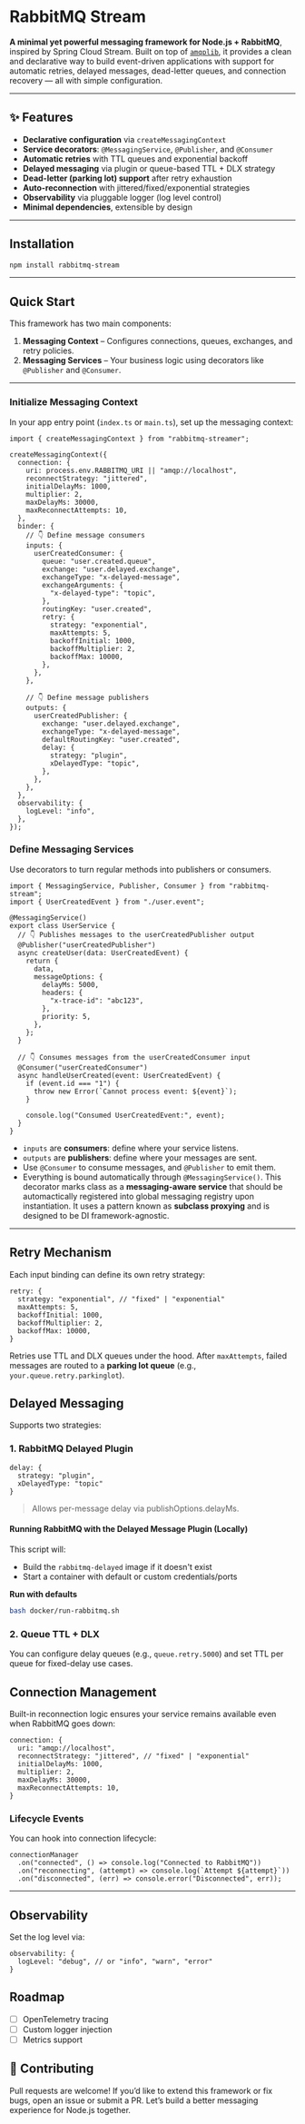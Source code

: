 # RabbitMQ Stream

**A minimal yet powerful messaging framework for Node.js + RabbitMQ**, inspired by Spring Cloud Stream. Built on top of [`amqplib`](https://www.npmjs.com/package/amqplib), it provides a clean and declarative way to build event-driven applications with support for automatic retries, delayed messages, dead-letter queues, and connection recovery — all with simple configuration.

---

## ✨ Features

- **Declarative configuration** via `createMessagingContext`
- **Service decorators**: `@MessagingService`, `@Publisher`, and `@Consumer`
- **Automatic retries** with TTL queues and exponential backoff
- **Delayed messaging** via plugin or queue-based TTL + DLX strategy
- **Dead-letter (parking lot) support** after retry exhaustion
- **Auto-reconnection** with jittered/fixed/exponential strategies
- **Observability** via pluggable logger (log level control)
- **Minimal dependencies**, extensible by design

---

## Installation

```bash
npm install rabbitmq-stream
```

---

## Quick Start

This framework has two main components:

1. **Messaging Context** – Configures connections, queues, exchanges, and retry policies.
2. **Messaging Services** – Your business logic using decorators like `@Publisher` and `@Consumer`.

---

### Initialize Messaging Context

In your app entry point (`index.ts` or `main.ts`), set up the messaging context:

```tsx
import { createMessagingContext } from "rabbitmq-streamer";

createMessagingContext({
  connection: {
    uri: process.env.RABBITMQ_URI || "amqp://localhost",
    reconnectStrategy: "jittered",
    initialDelayMs: 1000,
    multiplier: 2,
    maxDelayMs: 30000,
    maxReconnectAttempts: 10,
  },
  binder: {
    // 👇 Define message consumers
    inputs: {
      userCreatedConsumer: {
        queue: "user.created.queue",
        exchange: "user.delayed.exchange",
        exchangeType: "x-delayed-message",
        exchangeArguments: {
          "x-delayed-type": "topic",
        },
        routingKey: "user.created",
        retry: {
          strategy: "exponential",
          maxAttempts: 5,
          backoffInitial: 1000,
          backoffMultiplier: 2,
          backoffMax: 10000,
        },
      },
    },

    // 👇 Define message publishers
    outputs: {
      userCreatedPublisher: {
        exchange: "user.delayed.exchange",
        exchangeType: "x-delayed-message",
        defaultRoutingKey: "user.created",
        delay: {
          strategy: "plugin",
          xDelayedType: "topic",
        },
      },
    },
  },
  observability: {
    logLevel: "info",
  },
});
```

### Define Messaging Services

Use decorators to turn regular methods into publishers or consumers.

```tsx
import { MessagingService, Publisher, Consumer } from "rabbitmq-stream";
import { UserCreatedEvent } from "./user.event";

@MessagingService()
export class UserService {
  // 👇 Publishes messages to the userCreatedPublisher output
  @Publisher("userCreatedPublisher")
  async createUser(data: UserCreatedEvent) {
    return {
      data,
      messageOptions: {
        delayMs: 5000,
        headers: {
          "x-trace-id": "abc123",
        },
        priority: 5,
      },
    };
  }

  // 👇 Consumes messages from the userCreatedConsumer input
  @Consumer("userCreatedConsumer")
  async handleUserCreated(event: UserCreatedEvent) {
    if (event.id === "1") {
      throw new Error(`Cannot process event: ${event}`);
    }

    console.log("Consumed UserCreatedEvent:", event);
  }
}
```

- `inputs` are **consumers**: define where your service listens.
- `outputs` are **publishers**: define where your messages are sent.
- Use `@Consumer` to consume messages, and `@Publisher` to emit them.
- Everything is bound automatically through `@MessagingService()`. This decorator marks class as a **messaging-aware service** that should be automactically registered into global messaging registry upon instantiation. It uses a pattern known as **subclass proxying** and is designed to be DI framework-agnostic.

---

## Retry Mechanism

Each input binding can define its own retry strategy:

```tsx
retry: {
  strategy: "exponential", // "fixed" | "exponential"
  maxAttempts: 5,
  backoffInitial: 1000,
  backoffMultiplier: 2,
  backoffMax: 10000,
}
```

Retries use TTL and DLX queues under the hood. After `maxAttempts`, failed messages are routed to a **parking lot queue** (e.g., `your.queue.retry.parkinglot`).

## Delayed Messaging

Supports two strategies:

### 1. **RabbitMQ Delayed Plugin**

```tsx
delay: {
  strategy: "plugin",
  xDelayedType: "topic"
}
```

> Allows per-message delay via publishOptions.delayMs.

#### Running RabbitMQ with the Delayed Message Plugin (Locally)

This script will:

- Build the `rabbitmq-delayed` image if it doesn't exist
- Start a container with default or custom credentials/ports

**Run with defaults**

```bash
bash docker/run-rabbitmq.sh
```

### 2. **Queue TTL + DLX**

You can configure delay queues (e.g., `queue.retry.5000`) and set TTL per queue for fixed-delay use cases.

## Connection Management

Built-in reconnection logic ensures your service remains available even when RabbitMQ goes down:

```tsx
connection: {
  uri: "amqp://localhost",
  reconnectStrategy: "jittered", // "fixed" | "exponential"
  initialDelayMs: 1000,
  multiplier: 2,
  maxDelayMs: 30000,
  maxReconnectAttempts: 10,
}
```

### Lifecycle Events

You can hook into connection lifecycle:

```tsx
connectionManager
  .on("connected", () => console.log("Connected to RabbitMQ"))
  .on("reconnecting", (attempt) => console.log(`Attempt ${attempt}`))
  .on("disconnected", (err) => console.error("Disconnected", err));
```

---

## Observability

Set the log level via:

```tsx
observability: {
  logLevel: "debug", // or "info", "warn", "error"
}
```

## Roadmap

- [ ] OpenTelemetry tracing
- [ ] Custom logger injection
- [ ] Metrics support

## 🙌 Contributing

Pull requests are welcome! If you’d like to extend this framework or fix bugs, open an issue or submit a PR. Let’s build a better messaging experience for Node.js together.
